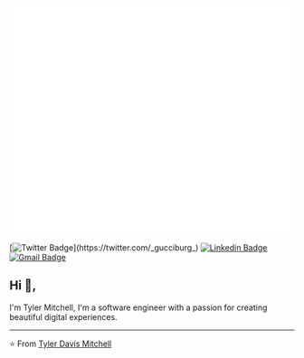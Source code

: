 <div align="center">
	<br>
	<a href="https://github.com/tyler-mitchell/github-readme-assets/blob/master/header.svg">
		<img src="https://github.com/tyler-mitchell/github-readme-assets/blob/master/header.svg" width="100%" height="400">
	</a>
	<br>
</div>

[![Twitter Badge](https://img.shields.io/badge/-@gucciburg-1ca0f1?style=flat-square&labelColor=1ca0f1&logo=twitter&logoColor=white&link=https://twitter.com/_gucciburg_)](https://twitter.com/_gucciburg_) [![Linkedin Badge](https://img.shields.io/badge/-Tyler_D-blue?style=flat-square&logo=Linkedin&logoColor=white&link=https://www.linkedin.com/in/tyler-d/)](https://www.linkedin.com/in/tyler-d/) 
[![Gmail Badge](https://img.shields.io/badge/-tyler.davis.mitchell@gmail.com-c14438?style=flat-square&logo=Gmail&logoColor=white&link=mailto:tyler.davis.mitchell@gmail.com)](mailto:tyler.davis.mitchell@gmail.com)

## Hi 👋, 
I'm Tyler Mitchell, I'm a software engineer with a passion for creating beautiful digital experiences.


---
⭐️ From [Tyler Davis Mitchell](https://github.com/tyler-mitchell)
